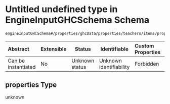 # Untitled undefined type in EngineInputGHCSchema Schema

```txt
engineInputGHCSchema#/properties/ghcData/properties/teachers/items/properties/settings/items/properties/incompatibilities/properties/freeTimeAroundMidday/properties
```




| Abstract            | Extensible | Status         | Identifiable            | Custom Properties | Additional Properties | Access Restrictions | Defined In                                                         |
| :------------------ | ---------- | -------------- | ----------------------- | :---------------- | --------------------- | ------------------- | ------------------------------------------------------------------ |
| Can be instantiated | No         | Unknown status | Unknown identifiability | Forbidden         | Allowed               | none                | [ghc.schema.json\*](../out/ghc.schema.json "open original schema") |

## properties Type

unknown
